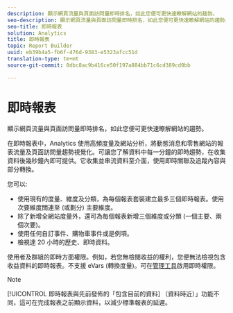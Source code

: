 ```yaml
---
description: 顯示網頁流量與頁面訪問量即時排名，如此您便可更快速瞭解網站的趨勢。
seo-description: 顯示網頁流量與頁面訪問量即時排名，如此您便可更快速瞭解網站的趨勢。
seo-title: 即時報表
solution: Analytics
title: 即時報表
topic: Report Builder
uuid: eb39b4a5-fb6f-476d-9383-e5323afcc51d
translation-type: tm+mt
source-git-commit: 0dbc8ac9b416ce50f197a884bb71c6cd389cd0bb

---
```



# 即時報表

顯示網頁流量與頁面訪問量即時排名，如此您便可更快速瞭解網站的趨勢。

在即時報表中，Analytics 使用高頻度量及網站分析，將動態消息和零售網站的報表流量及頁面訪問量趨勢視覺化。可讓您了解資料中每一分鐘的即時趨勢，在收集資料後幾秒鐘內即可提供。它收集並串流資料至介面，使用即時關聯及追蹤內容與部分轉換。

您可以:

* 使用現有的度量、維度及分類，為每個報表套裝建立最多三個即時報表。使用次要維度關連至 (或劃分) 主要維度。
* 除了新增全網站度量外，還可為每個報表新增三個維度或分類 (一個主要、兩個次要)。
* 使用任何自訂事件、購物車事件或是例項。
* 檢視達 20 小時的歷史、即時資料。

使用者及群組的即時方面權限。例如，若您無檢閱收益的權利，您便無法檢視包含收益資料的即時報表。不支援 eVars (轉換度量)。可在[管理工具](https://marketing.adobe.com/resources/help/en_US/reference/RealTime_Reports_Configuration.html)啟用即時權限。

>[!NOTE]
>
>[!UICONTROL 即時報表與先前發佈的「包含目前的資料][](https://marketing.adobe.com/resources/help/en_US/arb/options.html) （資料時近）」功能不同，這可在完成報表之前顯示資料，以減少標準報表的延遲。

